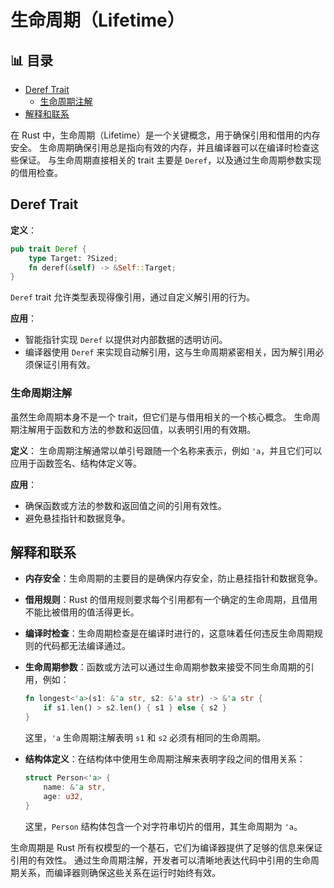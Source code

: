 ﻿# 生命周期（Lifetime）


## 📊 目录

- [Deref Trait](#deref-trait)
  - [生命周期注解](#生命周期注解)
- [解释和联系](#解释和联系)


在 Rust 中，生命周期（Lifetime）是一个关键概念，用于确保引用和借用的内存安全。
生命周期确保引用总是指向有效的内存，并且编译器可以在编译时检查这些保证。
与生命周期直接相关的 trait 主要是 `Deref`，以及通过生命周期参数实现的借用检查。

## Deref Trait

**定义**：

```rust
pub trait Deref {
    type Target: ?Sized;
    fn deref(&self) -> &Self::Target;
}
```

`Deref` trait 允许类型表现得像引用，通过自定义解引用的行为。

**应用**：

- 智能指针实现 `Deref` 以提供对内部数据的透明访问。
- 编译器使用 `Deref` 来实现自动解引用，这与生命周期紧密相关，因为解引用必须保证引用有效。

### 生命周期注解

虽然生命周期本身不是一个 trait，但它们是与借用相关的一个核心概念。
生命周期注解用于函数和方法的参数和返回值，以表明引用的有效期。

**定义**：
生命周期注解通常以单引号跟随一个名称来表示，例如 `'a`，并且它们可以应用于函数签名、结构体定义等。

**应用**：

- 确保函数或方法的参数和返回值之间的引用有效性。
- 避免悬挂指针和数据竞争。

## 解释和联系

- **内存安全**：生命周期的主要目的是确保内存安全，防止悬挂指针和数据竞争。
- **借用规则**：Rust 的借用规则要求每个引用都有一个确定的生命周期，且借用不能比被借用的值活得更长。
- **编译时检查**：生命周期检查是在编译时进行的，这意味着任何违反生命周期规则的代码都无法编译通过。
- **生命周期参数**：函数或方法可以通过生命周期参数来接受不同生命周期的引用，例如：

  ```rust
  fn longest<'a>(s1: &'a str, s2: &'a str) -> &'a str {
      if s1.len() > s2.len() { s1 } else { s2 }
  }
  ```

  这里，`'a` 生命周期注解表明 `s1` 和 `s2` 必须有相同的生命周期。

- **结构体定义**：在结构体中使用生命周期注解来表明字段之间的借用关系：

  ```rust
  struct Person<'a> {
      name: &'a str,
      age: u32,
  }
  ```

  这里，`Person` 结构体包含一个对字符串切片的借用，其生命周期为 `'a`。

生命周期是 Rust 所有权模型的一个基石，它们为编译器提供了足够的信息来保证引用的有效性。
通过生命周期注解，开发者可以清晰地表达代码中引用的生命周期关系，而编译器则确保这些关系在运行时始终有效。
